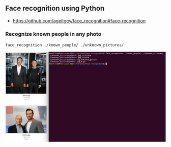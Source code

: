 ## Face recognition using Python
- https://github.com/ageitgey/face_recognition#face-recognition

### Recognize known people in any photo
```
face_recognition ./known_people/ ./unknown_pictures/
```

![demo](demo.png)
